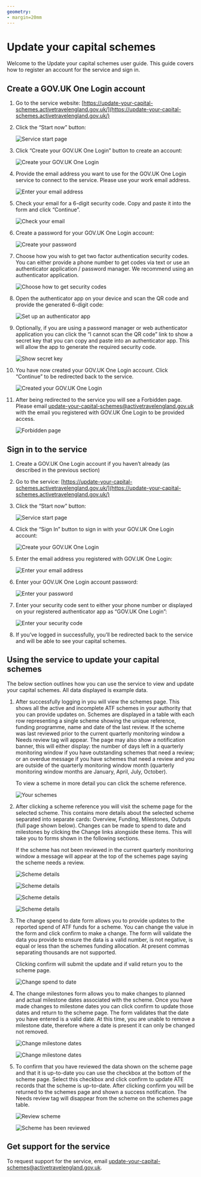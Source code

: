```yaml
---
geometry:
- margin=20mm
---
```


# Update your capital schemes 

Welcome to the Update your capital schemes user guide. This guide covers how to register an account for the service and sign in. 

## Create a GOV.UK One Login account 

1. Go to the service website: [https://update-your-capital-schemes.activetravelengland.gov.uk/](https://update-your-capital-schemes.activetravelengland.gov.uk/) 

1. Click the “Start now” button:

    ![Service start page](image1.png)

1. Click “Create your GOV.UK One Login” button to create an account: 

    ![Create your GOV.UK One Login](image2.png)

1. Provide the email address you want to use for the GOV.UK One Login service to connect to the service. Please use your work email address. 

    ![Enter your email address](image3.png)

1. Check your email for a 6-digit security code. Copy and paste it into the form and click “Continue”.

    ![Check your email](image4.png)

1. Create a password for your GOV.UK One Login account: 

    ![Create your password](image5.png)

1. Choose how you wish to get two factor authentication security codes. You can either provide a phone number to get codes via text or use an authenticator application / password manager. We recommend using an authenticator application. 

    ![Choose how to get security codes](image6.png)

1. Open the authenticator app on your device and scan the QR code and provide the generated 6-digit code: 

    ![Set up an authenticator app](image7.png)

1. Optionally, if you are using a password manager or web authenticator application you can click the “I cannot scan the QR code” link to show a secret key that you can copy and paste into an authenticator app. This will allow the app to generate the required security code. 

    ![Show secret key](image8.png)

1. You have now created your GOV.UK One Login account. Click “Continue” to be redirected back to the service. 

    ![Created your GOV.UK One Login](image9.png)

1. After being redirected to the service you will see a Forbidden page. Please email [update-your-capital-schemes@activetravelengland.gov.uk](mailto:update-your-capital-schemes@activetravelengland.gov.uk) with the email you registered with GOV.UK One Login to be provided access. 

    ![Forbidden page](image10.png)

## Sign in to the service 

1. Create a GOV.UK One Login account if you haven’t already (as described in the previous section) 

1. Go to the service: [https://update-your-capital-schemes.activetravelengland.gov.uk/](https://update-your-capital-schemes.activetravelengland.gov.uk/) 

1. Click the “Start now” button: 

    ![Service start page](image11.png)

1. Click the “Sign In” button to sign in with your GOV.UK One Login account: 

    ![Create your GOV.UK One Login](image2.png)

1. Enter the email address you registered with GOV.UK One Login: 

    ![Enter your email address](image12.png)

1. Enter your GOV.UK One Login account password: 

    ![Enter your password](image13.png)

1. Enter your security code sent to either your phone number or displayed on your registered authenticator app as “GOV.UK One Login”: 

    ![Enter your security code](image14.png)

1. If you’ve logged in successfully, you’ll be redirected back to the service and will be able to see your capital schemes. 

## Using the service to update your capital schemes 

The below section outlines how you can use the service to view and update your capital schemes. All data displayed is example data. 

1. After successfully logging in you will view the schemes page. This shows all the active and incomplete ATF schemes in your authority that you can provide updates on. Schemes are displayed in a table with each row representing a single scheme showing the unique reference, funding programme, name and date of the last review. If the scheme was last reviewed prior to the current quarterly monitoring window a Needs review tag will appear. The page may also show a notification banner, this will either display: the number of days left in a quarterly monitoring window if you have outstanding schemes that need a review; or an overdue message if you have schemes that need a review and you are outside of the quarterly monitoring window month (quarterly monitoring window months are January, April, July, October). 

    To view a scheme in more detail you can click the scheme reference. 

    ![Your schemes](image15.png)

1. After clicking a scheme reference you will visit the scheme page for the selected scheme. This contains more details about the selected scheme separated into separate cards: Overview, Funding, Milestones, Outputs (full page shown below). Changes can be made to spend to date and milestones by clicking the Change links alongside these items. This will take you to forms shown in the following sections. 
   
    If the scheme has not been reviewed in the current quarterly monitoring window a message will appear at the top of the schemes page saying the scheme needs a review. 

    ![Scheme details](image16.png)

    ![Scheme details](image17.png)

    ![Scheme details](image18.png)

    ![Scheme details](image19.png)
 
1. The change spend to date form allows you to provide updates to the reported spend of ATF funds for a scheme. You can change the value in the form and click confirm to make a change. The form will validate the data you provide to ensure the data is a valid number, is not negative, is equal or less than the schemes funding allocation. At present commas separating thousands are not supported.

    Clicking confirm will submit the update and if valid return you to the scheme page. 

    ![Change spend to date](image20.png)
 
1. The change milestones form allows you to make changes to planned and actual milestone dates associated with the scheme. Once you have made changes to milestone dates you can click confirm to update those dates and return to the scheme page. The form validates that the date you have entered is a valid date. At this time, you are unable to remove a milestone date, therefore where a date is present it can only be changed not removed. 

    ![Change milestone dates](image21.png)

    ![Change milestone dates](image22.png)

1. To confirm that you have reviewed the data shown on the scheme page and that it is up-to-date you can use the checkbox at the bottom of the scheme page. Select this checkbox and click confirm to update ATE records that the scheme is up-to-date. After clicking confirm you will be returned to the schemes page and shown a success notification. The Needs review tag will disappear from the scheme on the schemes page table. 

    ![Review scheme](image23.png)

    ![Scheme has been reviewed](image24.png)

## Get support for the service 

To request support for the service, email [update-your-capital-schemes@activetravelengland.gov.uk](mailto:update-your-capital-schemes@activetravelengland.gov.uk). 
